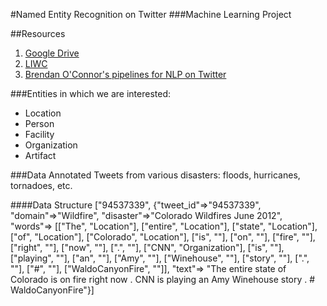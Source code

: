 #Named Entity Recognition on Twitter
###Machine Learning Project

##Resources
1. [Google Drive](https://drive.google.com/a/colorado.edu/#folders/0BxQ6tqeOTfwBMzdXaVdxd3VSSlk)
2. [LIWC](http://liwc.net)
3. [Brendan O'Connor's pipelines for NLP on Twitter](http://brenocon.com/blog/2011/09/end-to-end-nlp-packages/)


###Entities in which we are interested:
 - Location
 - Person
 - Facility
 - Organization
 - Artifact

###Data
Annotated Tweets from various disasters: floods, hurricanes, tornadoes, etc.

####Data Structure
	["94537339",
	 {"tweet_id"=>"94537339",
	  "domain"=>"Wildfire",
	  "disaster"=>"Colorado Wildfires June 2012",
	  "words"=>
	   [["The", "Location"],
	    ["entire", "Location"],
	    ["state", "Location"],
	    ["of", "Location"],
	    ["Colorado", "Location"],
	    ["is", ""],
	    ["on", ""],
	    ["fire", ""],
	    ["right", ""],
	    ["now", ""],
	    [".", ""],
	    ["CNN", "Organization"],
	    ["is", ""],
	    ["playing", ""],
	    ["an", ""],
	    ["Amy", ""],
	    ["Winehouse", ""],
	    ["story", ""],
	    [".", ""],
	    ["#", ""],
	    ["WaldoCanyonFire", ""]],
	  "text"=>
	   "The entire state of Colorado is on fire right now . CNN is playing an Amy Winehouse story . # WaldoCanyonFire"}]
